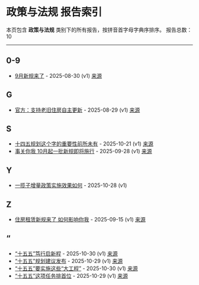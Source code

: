 # 政策与法规 报告索引

本页包含 **政策与法规** 类别下的所有报告，按拼音首字母字典序排序。
报告总数：10

---

## 0-9

- [9月新规来了](9yue-xin-gui-lai-liao-2025-08-30--v1.md) - 2025-08-30 (v1) [来源](https://www.baidu.com/s?wd=9%E6%9C%88%E6%96%B0%E8%A7%84%E6%9D%A5%E4%BA%86&sa=fyb_news&rsv_dl=fyb_news)

## G

- [官方：支持老旧住房自主更新](guan-fang-zhi-chi-lao-jiu-zhu-fang-zi-zhu-geng-xin-2025-08-29--v1.md) - 2025-08-29 (v1) [来源](https://www.baidu.com/s?wd=%E5%AE%98%E6%96%B9%EF%BC%9A%E6%94%AF%E6%8C%81%E8%80%81%E6%97%A7%E4%BD%8F%E6%88%BF%E8%87%AA%E4%B8%BB%E6%9B%B4%E6%96%B0&sa=fyb_news&rsv_dl=fyb_news)

## S

- [十四五规划这个字的重要性前所未有](shi-si-wu-gui-hua-zhe-ge-zi-de-zhong-yao-xing-qian-suo-wei-you-2025-10-21--v1.md) - 2025-10-21 (v1) [来源](https://www.baidu.com/s?wd=%E5%8D%81%E5%9B%9B%E4%BA%94%E8%A7%84%E5%88%92%E8%BF%99%E4%B8%AA%E5%AD%97%E7%9A%93%E9%87%8D%E8%A6%81%E6%80%A7%E5%89%8D%E6%89%80%E6%9C%AA%E6%9C%89&sa=fyb_news&rsv_dl=fyb_news)
- [事关你我 10月起一批新规即将施行](shi-guan-ni-wo-10yue-qi-yi-pi-xin-gui-ji-jiang-shi-xing-2025-09-28--v1.md) - 2025-09-28 (v1) [来源](https://www.baidu.com/s?wd=%E4%BA%8B%E5%85%B3%E4%BD%A0%E6%88%91+10%E6%9C%88%E8%B5%B7%E4%B8%80%E6%89%B9%E6%96%B0%E8%A7%84%E5%8D%B3%E5%B0%86%E6%96%BD%E8%A1%8C&sa=fyb_news&rsv_dl=fyb_news)

## Y

- [一揽子增量政策实施效果如何](yi-lan-zi-zeng-liang-zheng-ce-shi-shi-xiao-guo-ru-he-2025-10-28--v1.md) - 2025-10-28 (v1)

## Z

- [住房租赁新规来了 如何影响你我](zhu-fang-zu-ren-xin-gui-lai-liao-ru-he-ying-xiang-ni-wo-2025-09-15--v1.md) - 2025-09-15 (v1) [来源](https://www.baidu.com/s?wd=%E4%BD%8F%E6%88%BF%E7%A7%9F%E8%B5%81%E6%96%B0%E8%A7%84%E6%9D%A5%E4%BA%86+%E5%A6%82%E4%BD%95%E5%BD%B1%E5%93%8D%E4%BD%A0%E6%88%91&sa=fyb_news&rsv_dl=fyb_news)

## “

- [“十五五”笃行启新程](shi-wu-wu-du-xing-qi-xin-cheng-2025-10-30--v1.md) - 2025-10-30 (v1) [来源](https://www.baidu.com/s?wd=%E2%80%9C%E5%8D%81%E4%BA%94%E4%BA%94%E2%80%9D%E7%AC%83%E8%A1%8C%E5%90%AF%E6%96%B0%E7%A8%8B&sa=fyb_news&rsv_dl=fyb_news)
- [“十五五”规划建议发布](shi-wu-wu-gui-hua-jian-yi-fa-bu-2025-10-29--v1.md) - 2025-10-29 (v1) [来源](https://www.baidu.com/s?wd=%E2%80%9C%E5%8D%81%E4%BA%94%E4%BA%94%E2%80%9D%E8%A7%84%E5%88%92%E5%BB%BA%E8%AE%AE%E5%8F%91%E5%B8%83&sa=fyb_news&rsv_dl=fyb_news)
- [“十五五”要实施这些“大工程”](shi-wu-wu-yao-shi-shi-zhe-xie-da-gong-cheng-2025-10-30--v1.md) - 2025-10-30 (v1) [来源](https://www.baidu.com/s?wd=%E2%80%9C%E5%8D%81%E4%BA%94%E4%BA%94%E2%80%9D%E8%A6%81%E5%AE%9E%E6%96%BD%E8%BF%99%E4%BA%9B%E2%80%9C%E5%A4%A7%E5%B7%A5%E7%A8%8B%E2%80%9D&sa=fyb_news&rsv_dl=fyb_news)
- [“十五五”这项任务排首位](shi-wu-wu-zhe-xiang-ren-wu-pai-shou-wei-2025-10-29--v1.md) - 2025-10-29 (v1) [来源](https://www.baidu.com/s?wd=%E2%80%9C%E5%8D%81%E4%BA%94%E4%BA%B5%E2%80%9D%E8%BF%99%E9%A1%B9%E4%BB%BB%E5%8A%A1%E6%8E%92%E9%A6%96%E4%BD%8D&sa=fyb_news&rsv_dl=fyb_news)
